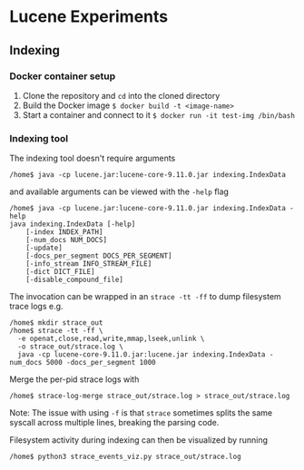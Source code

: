 # Lucene Experiments

## Indexing

### Docker container setup
1. Clone the repository and `cd` into the cloned directory
1. Build the Docker image `$ docker build -t <image-name>`
1. Start a container and connect to it `$ docker run -it test-img /bin/bash`

### Indexing tool
The indexing tool doesn't require arguments
```
/home$ java -cp lucene.jar:lucene-core-9.11.0.jar indexing.IndexData
```

and available arguments can be viewed with the `-help` flag
```
/home$ java -cp lucene.jar:lucene-core-9.11.0.jar indexing.IndexData -help
java indexing.IndexData [-help]
	[-index INDEX_PATH]
	[-num_docs NUM_DOCS]
	[-update]
	[-docs_per_segment DOCS_PER_SEGMENT]
	[-info_stream INFO_STREAM_FILE]
	[-dict DICT_FILE]
	[-disable_compound_file]
```

The invocation can be wrapped in an `strace -tt -ff` to dump filesystem trace logs e.g.
```
/home$ mkdir strace_out
/home$ strace -tt -ff \
  -e openat,close,read,write,mmap,lseek,unlink \
  -o strace_out/strace.log \
  java -cp lucene-core-9.11.0.jar:lucene.jar indexing.IndexData -num_docs 5000 -docs_per_segment 1000
```

Merge the per-pid strace logs with
```
/home$ strace-log-merge strace_out/strace.log > strace_out/strace.log
```
Note: The issue with using `-f` is that `strace` sometimes splits the same syscall across multiple lines, breaking the parsing code.

Filesystem activity during indexing can then be visualized by running
```
/home$ python3 strace_events_viz.py strace_out/strace.log
```
